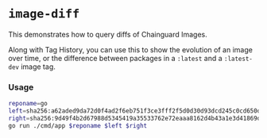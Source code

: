 # `image-diff`

This demonstrates how to query diffs of Chainguard Images.

Along with Tag History, you can use this to show the evolution of an image over time, or the difference between packages in a `:latest` and a `:latest-dev` image tag.

### Usage

```sh
reponame=go
left=sha256:a62aded9da72d0f4ad2f6eb751f3ce3fff2f5d0d30d93dcd245c0cd650d5028a  # :latest
right=sha256:9d49f4b2d67988d5345419a35533762e72eaaa8162d4b43a1e3d41869d1f845e # :latest-dev
go run ./cmd/app $reponame $left $right
```
